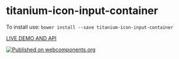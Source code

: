 # titanium-icon-input-container

To install use: `bower install --save titanium-icon-input-container`

[ LIVE DEMO AND API ](https://www.webcomponents.org/element/LssPolymerElements/titanium-icon-input-container)

[![Published on webcomponents.org](https://img.shields.io/badge/webcomponents.org-published-blue.svg)](https://www.webcomponents.org/element/titanium-icon-input-container/titanium-icon-input-container)

<!---
```
<custom-element-demo>
  <template is="dom-bind">
    <script src="../webcomponentsjs/webcomponents-lite.js"></script>
    <link rel="import" href="demo/index.html">
    <x-demo></x-demo>
    <next-code-block></next-code-block>
  </template>
</custom-element-demo>
```
-->
```html

```

